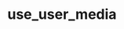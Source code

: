 # use_user_media

<!-- cmdrun python3 ../extract_doc_comment.py use_user_media  use_user_media  -->
